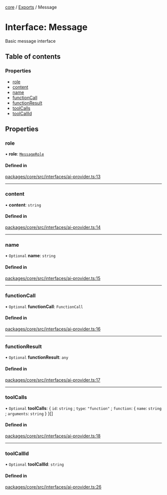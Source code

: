 <!-- 
 ⚠️  AUTO-GENERATED FILE - DO NOT EDIT MANUALLY
 This file is automatically generated by scripts/docs-generator.js
 To make changes, edit the source TypeScript files or update the generator script
-->

[core](../../) / [Exports](../modules) / Message

# Interface: Message

Basic message interface

## Table of contents

### Properties

- [role](Message#role)
- [content](Message#content)
- [name](Message#name)
- [functionCall](Message#functioncall)
- [functionResult](Message#functionresult)
- [toolCalls](Message#toolcalls)
- [toolCallId](Message#toolcallid)

## Properties

### role

• **role**: [`MessageRole`](../modules#messagerole)

#### Defined in

[packages/core/src/interfaces/ai-provider.ts:13](https://github.com/woojubb/robota/blob/cb1bdf4e9982efe5a4622cbb23e0f1ae10892662/packages/core/src/interfaces/ai-provider.ts#L13)

___

### content

• **content**: `string`

#### Defined in

[packages/core/src/interfaces/ai-provider.ts:14](https://github.com/woojubb/robota/blob/cb1bdf4e9982efe5a4622cbb23e0f1ae10892662/packages/core/src/interfaces/ai-provider.ts#L14)

___

### name

• `Optional` **name**: `string`

#### Defined in

[packages/core/src/interfaces/ai-provider.ts:15](https://github.com/woojubb/robota/blob/cb1bdf4e9982efe5a4622cbb23e0f1ae10892662/packages/core/src/interfaces/ai-provider.ts#L15)

___

### functionCall

• `Optional` **functionCall**: `FunctionCall`

#### Defined in

[packages/core/src/interfaces/ai-provider.ts:16](https://github.com/woojubb/robota/blob/cb1bdf4e9982efe5a4622cbb23e0f1ae10892662/packages/core/src/interfaces/ai-provider.ts#L16)

___

### functionResult

• `Optional` **functionResult**: `any`

#### Defined in

[packages/core/src/interfaces/ai-provider.ts:17](https://github.com/woojubb/robota/blob/cb1bdf4e9982efe5a4622cbb23e0f1ae10892662/packages/core/src/interfaces/ai-provider.ts#L17)

___

### toolCalls

• `Optional` **toolCalls**: \{ `id`: `string` ; `type`: ``"function"`` ; `function`: \{ `name`: `string` ; `arguments`: `string`  }  }[]

#### Defined in

[packages/core/src/interfaces/ai-provider.ts:18](https://github.com/woojubb/robota/blob/cb1bdf4e9982efe5a4622cbb23e0f1ae10892662/packages/core/src/interfaces/ai-provider.ts#L18)

___

### toolCallId

• `Optional` **toolCallId**: `string`

#### Defined in

[packages/core/src/interfaces/ai-provider.ts:26](https://github.com/woojubb/robota/blob/cb1bdf4e9982efe5a4622cbb23e0f1ae10892662/packages/core/src/interfaces/ai-provider.ts#L26)

